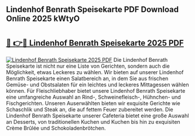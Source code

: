 ## Lindenhof Benrath Speisekarte PDF Download Online 2025 kWtyO

# <h2><a href="http://gcd0v7y.nevu.top/?p=Lindenhof+Benrath+Speisekarte">🔗 👉🔴 Lindenhof Benrath Speisekarte 2025 PDF</a></h2>

[![Lindenhof Benrath Speisekarte 2025 PDF](https://i.imgur.com/dBaPXMq.png)](http://gcd0v7y.nevu.top/?p=Lindenhof+Benrath+Speisekarte)
Die Lindenhof Benrath Speisekarte ist nicht nur eine Liste von Gerichten, sondern auch die Möglichkeit, etwas Leckeres zu wählen. Wir bieten auf unserer Lindenhof Benrath Speisekarte einen Salatbereich an, in dem Sie aus frischen Gemüse- und Obstsalaten für ein leichtes und leckeres Mittagessen wählen können. Für Fleischliebhaber bietet unsere Lindenhof Benrath Speisekarte eine umfangreiche Auswahl an Rind-, Schweinefleisch-, Hühnchen- und Fischgerichten. Unseren Auserwählten bieten wir exquisite Gerichte wie Schaschlik und Steak an, die auf fettem Feuer zubereitet werden. Die Lindenhof Benrath Speisekarte unserer Cafeteria bietet eine große Auswahl an Desserts, von traditionellen Kuchen und Kuchen bis hin zu exquisiten Crème Brûlée und Schokoladenbrötchen.
